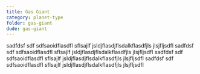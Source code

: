 ```yaml
---
title: Gas Giant
category: planet-type
folder: gas-giant
dude: gas-giant
---
```



sadfdsf  sdf sdfsaoidflasdfl sflsajlf jsldjflasdjflsdalkflasdfjls jlsjfljsdfl sadfdsf  sdf sdfsaoidflasdfl sflsajlf jsldjflasdjflsdalkflasdfjls jlsjfljsdfl sadfdsf  sdf sdfsaoidflasdfl sflsajlf jsldjflasdjflsdalkflasdfjls jlsjfljsdfl sadfdsf  sdf sdfsaoidflasdfl sflsajlf jsldjflasdjflsdalkflasdfjls jlsjfljsdfl 